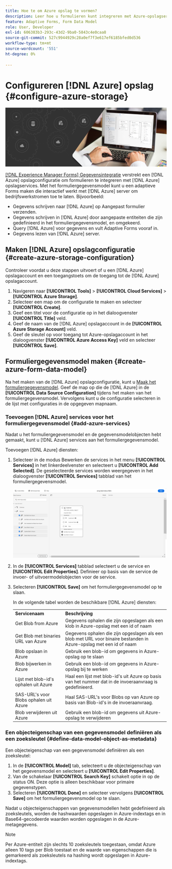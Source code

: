 ```yaml
---
title: Hoe te om Azure opslag te vormen?
description: Leer hoe u formulieren kunt integreren met Azure-opslagserver.
feature: Adaptive Forms, Form Data Model
role: User, Developer
exl-id: 606383b3-293c-43d2-9ba0-5843c4e0caa8
source-git-commit: 527c9944929c28a0ef7f3e617ef6185bfed0d536
workflow-type: tm+mt
source-wordcount: '551'
ht-degree: 0%

---
```


# Configureren [!DNL Azure] opslag {#configure-azure-storage}


![gegevensintegratie](assets/data-integeration.png)

[[!DNL Experience Manager Forms] Gegevensintegratie](data-integration.md) verstrekt een [!DNL Azure] opslagconfiguratie om formulieren te integreren met [!DNL Azure] opslagservices. Met het formuliergegevensmodel kunt u een adaptieve Forms maken die interactief werkt met [!DNL Azure] server om bedrijfswerkstromen toe te laten. Bijvoorbeeld:

* Gegevens schrijven naar [!DNL Azure] op Aangepast formulier verzenden.
* Gegevens schrijven in [!DNL Azure] door aangepaste entiteiten die zijn gedefinieerd in het formuliergegevensmodel, en omgekeerd.
* Query [!DNL Azure] voor gegevens en vult Adaptive Forms vooraf in.
* Gegevens lezen van [!DNL Azure] server.

## Maken [!DNL Azure] opslagconfiguratie {#create-azure-storage-configuration}

Controleer voordat u deze stappen uitvoert of u een [!DNL Azure] opslagaccount en een toegangstoets om de toegang tot de [!DNL Azure] opslagaccount.

1. Navigeren naar **[!UICONTROL Tools]** > **[!UICONTROL Cloud Services]** > **[!UICONTROL Azure Storage]**.
1. Selecteer een map om de configuratie te maken en selecteer **[!UICONTROL Create]**.
1. Geef een titel voor de configuratie op in het dialoogvenster **[!UICONTROL Title]** veld.
1. Geef de naam van de [!DNL Azure] opslagaccount in de **[!UICONTROL Azure Storage Account]** veld.
1. Geef de sleutel op voor toegang tot Azure-opslagaccount in het dialoogvenster **[!UICONTROL Azure Access Key]** veld en selecteer **[!UICONTROL Save]**.

## Formuliergegevensmodel maken {#create-azure-form-data-model}

Na het maken van de [!DNL Azure] opslagconfiguratie, kunt u [Maak het formuliergegevensmodel](create-form-data-models.md). Geef de map op die de [!DNL Azure] in de **[!UICONTROL Data Source Configuration]** tijdens het maken van het formuliergegevensmodel. Vervolgens kunt u de configuratie selecteren in de lijst met configuraties in de opgegeven mapnaam.

### Toevoegen [!DNL Azure] services voor het formuliergegevensmodel {#add-azure-services}

Nadat u het formuliergegevensmodel en de gegevensmodelobjecten hebt gemaakt, kunt u [!DNL Azure] services aan het formuliergegevensmodel.

Toevoegen [!DNL Azure] diensten:

1. Selecteer in de modus Bewerken de services in het menu **[!UICONTROL Services]** in het linkerdeelvenster en selecteert u **[!UICONTROL Add Selected]**. De geselecteerde services worden weergegeven in het dialoogvenster **[!UICONTROL Services]** tabblad van het formuliergegevensmodel.

   ![Geselecteerde services toevoegen](assets/select-services.png)

1. In de **[!UICONTROL Services]** tabblad selecteert u de service en **[!UICONTROL Edit Properties]**. Definieer op basis van de service de invoer- of uitvoermodelobjecten voor de service.

1. Selecteren **[!UICONTROL Save]** om het formuliergegevensmodel op te slaan.

   In de volgende tabel worden de beschikbare [!DNL Azure] diensten:

   <table>
    <tbody>
     <tr>
      <th><strong>Servicenaam</strong></th>
      <th><strong>Beschrijving</strong></th>
     </tr>
     <tr>
      <td>Get Blob from Azure</td>
      <td>Gegevens ophalen die zijn opgeslagen als een klob in Azure-opslag met een id of naam</td>
     </tr>
     <tr>
      <td>Get Blob met binaries URL van Azure</td>
      <td>Gegevens ophalen die zijn opgeslagen als een blob met URL voor binaire bestanden in Azure-opslag met een id of naam</td>
     </tr>
     <tr>
      <td>Blob opslaan in Azure</td>
      <td>Gebruik een blob-id om gegevens in Azure-opslag op te slaan</td>
     </tr>
     <tr>
      <td>Blob bijwerken in Azure</td>
      <td>Gebruik een blob-id om gegevens in Azure-opslag bij te werken</td>
     </tr>
     <tr>
      <td>Lijst met blob-id's ophalen uit Azure</td>
      <td>Haal een lijst met blob-id's uit Azure op basis van het nummer dat in de invoeraanvraag is gedefinieerd.</td>
     </tr>
     <tr>
      <td>SAS-URL's voor Blobs ophalen uit Azure</td>
      <td>Haal SAS-URL's voor Blobs op van Azure op basis van Blob-id's in de invoeraanvraag.</td>
     </tr>
     <tr>
      <td>Blob verwijderen uit Azure</td>
      <td>Gebruik een blob-id om gegevens uit Azure-opslag te verwijderen</td>
     </tr>
    </tbody>
   </table>

### Een objecteigenschap van een gegevensmodel definiëren als een zoeksleutel {#define-data-model-object-as-metadata}

Een objecteigenschap van een gegevensmodel definiëren als een zoeksleutel:

1. In de **[!UICONTROL Model]** tab, selecteert u de objecteigenschap van het gegevensmodel en selecteert u **[!UICONTROL Edit Properties]**.
1. Van de schakelaar **[!UICONTROL Search Key]** schakelt optie in op de status ON. Deze optie is alleen beschikbaar voor primaire gegevenstypen.
1. Selecteren **[!UICONTROL Done]** en selecteer vervolgens **[!UICONTROL Save]** om het formuliergegevensmodel op te slaan.

Nadat u objecteigenschappen van gegevensmodellen hebt gedefinieerd als zoeksleutels, worden de hashwaarden opgeslagen in Azure-indextags en in Base64-gecodeerde waarden worden opgeslagen in de Azure-metagegevens.

>[!NOTE]
>
>Per Azure-entiteit zijn slechts 10 zoeksleutels toegestaan, omdat Azure alleen 10 tags per Blob toestaat en de waarde van eigenschappen die is gemarkeerd als zoeksleutels na hashing wordt opgeslagen in Azure-indextags.

<!--

>[!MORELIKETHIS]
>
>* [Configure data sources for AEM Forms](/help/forms/configure-data-sources.md)
>* [Integrate Microsoft Dynamics 365 and Salesforce with Adaptive Forms](/help/forms/configure-msdynamics-salesforce.md)
>  [Add Forms Portal to an AEM Sites page](/help/forms/configure-forms-portal.md)

-->